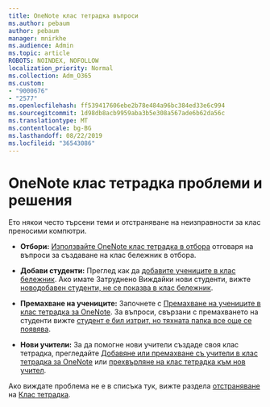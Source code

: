 ```yaml
---
title: OneNote клас тетрадка въпроси
ms.author: pebaum
author: pebaum
manager: mnirkhe
ms.audience: Admin
ms.topic: article
ROBOTS: NOINDEX, NOFOLLOW
localization_priority: Normal
ms.collection: Adm_O365
ms.custom:
- "9000676"
- "2577"
ms.openlocfilehash: ff539417606ebe2b78e484a96bc384ed33e6c994
ms.sourcegitcommit: 1d98db8acb9959aba3b5e308a567ade6b62da56c
ms.translationtype: MT
ms.contentlocale: bg-BG
ms.lasthandoff: 08/22/2019
ms.locfileid: "36543086"
---
```

# <a name="onenote-class-notebook-issues-and-resolutions"></a>OneNote клас тетрадка проблеми и решения

Ето някои често търсени теми и отстраняване на неизправности за клас преносими компютри.

- **Отбори:** [Използвайте OneNote клас тетрадка в отбора](https://support.office.com/article/bd77f11f-27cd-4d41-bfbd-2b11799f1440) отговаря на въпроси за създаване на клас бележник в отбора.

- **Добави студенти:** Преглед как да [добавите учениците в клас бележник](https://support.office.com/article/149882af-506a-4689-9fee-39309b97aae8). Ако имате Затруднено Виждайки нови студенти, вижте [новодобавен студенти, не се показва в клас бележник](https://support.office.com/article/4da02c45-b435-4af1-921b-51b8ee40e1c9).

- **Премахване на учениците:** Започнете с [Премахване на учениците в клас тетрадка за OneNote](https://support.office.com/article/86dcf019-408f-4de8-8055-eb61f1578c3c). За въпроси, свързани с премахването на студенти вижте [студент е бил изтрит, но тяхната папка все още се появява](https://support.office.com/article/0ed81eaa-c14a-436f-bb6f-ce95f130cc71).

- **Нови учители:** За да помогне нови учители създаде своя клас тетрадка, прегледайте [Добавяне или премахване съ учители в клас тетрадка за OneNote](https://support.office.com/article/fdcb870b-49a7-4a14-9ea6-d817f88026f8) или [прехвърляне на клас тетрадка към нов учител](https://support.office.com/article/84ef5d4a-0eec-4d5b-bc22-1317bc3b9027).

Ако виждате проблема не е в списъка тук, вижте раздела [отстраняване](https://support.office.com/article/class-notebook-ee70aff9-52e8-449f-be6a-7cbc1d65eaea#ID0EAABAAA=Manage&ID0EABAAA=Troubleshoot) на [Клас тетрадка](https://support.office.com/article/class-notebook-ee70aff9-52e8-449f-be6a-7cbc1d65eaea). 


